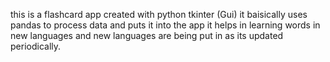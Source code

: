 this is a flashcard app created with python tkinter (Gui) it baisically uses pandas to process data and puts it into the app
it helps in learning words in new languages and new languages are being put in as its updated periodically.

